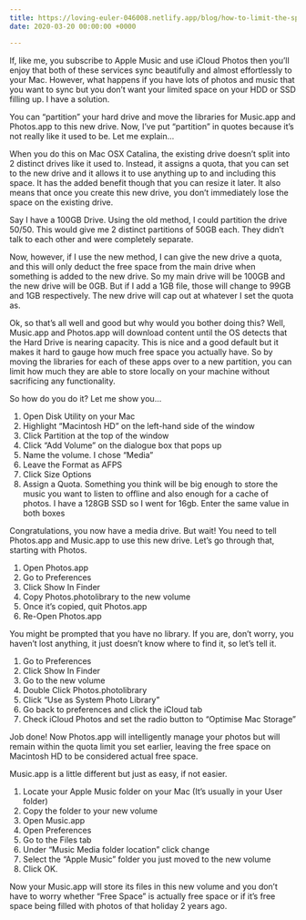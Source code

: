 ```yaml
---
title: https://loving-euler-046008.netlify.app/blog/how-to-limit-the-space-apple-music-and-apple-photos-take-up-on-your-mac-hard-drive/
date: 2020-03-20 00:00:00 +0000

---
```

If, like me, you subscribe to Apple Music and use iCloud Photos then you’ll enjoy that both of these services sync beautifully and almost effortlessly to your Mac. However, what happens if you have lots of photos and music that you want to sync but you don’t want your limited space on your HDD or SSD filling up. I have a solution.

You can “partition” your hard drive and move the libraries for Music.app and Photos.app to this new drive. Now, I’ve put “partition” in quotes because it’s not really like it used to be. Let me explain…

When you do this on Mac OSX Catalina, the existing drive doesn’t split into 2 distinct drives like it used to. Instead, it assigns a quota, that you can set to the new drive and it allows it to use anything up to and including this space. It has the added benefit though that you can resize it later. It also means that once you create this new drive, you don’t immediately lose the space on the existing drive.

Say I have a 100GB Drive. Using the old method, I could partition the drive 50/50. This would give me 2 distinct partitions of 50GB each. They didn’t talk to each other and were completely separate.

Now, however, if I use the new method, I can give the new drive a quota, and this will only deduct the free space from the main drive when something is added to the new drive. So my main drive will be 100GB and the new drive will be 0GB. But if I add a 1GB file, those will change to 99GB and 1GB respectively. The new drive will cap out at whatever I set the quota as.

Ok, so that’s all well and good but why would you bother doing this? Well, Music.app and Photos.app will download content until the OS detects that the Hard Drive is nearing capacity. This is nice and a good default but it makes it hard to gauge how much free space you actually have. So by moving the libraries for each of these apps over to a new partition, you can limit how much they are able to store locally on your machine without sacrificing any functionality.

So how do you do it? Let me show you…

1. Open Disk Utility on your Mac
2. Highlight “Macintosh HD” on the left-hand side of the window
3. Click Partition at the top of the window
4. Click “Add Volume” on the dialogue box that pops up
5. Name the volume. I chose “Media”
6. Leave the Format as AFPS
7. Click Size Options
8. Assign a Quota. Something you think will be big enough to store the music you want to listen to offline and also enough for a cache of photos. I have a 128GB SSD so I went for 16gb. Enter the same value in both boxes

Congratulations, you now have a media drive. But wait! You need to tell Photos.app and Music.app to use this new drive. Let’s go through that, starting with Photos.

1. Open Photos.app
2. Go to Preferences
3. Click Show In Finder
4. Copy Photos.photolibrary to the new volume
5. Once it’s copied, quit Photos.app
6. Re-Open Photos.app

You might be prompted that you have no library. If you are, don’t worry, you haven’t lost anything, it just doesn’t know where to find it, so let’s tell it.

1. Go to Preferences
2. Click Show In Finder
3. Go to the new volume
4. Double Click Photos.photolibrary
5. Click “Use as System Photo Library”
6. Go back to preferences and click the iCloud tab
7. Check iCloud Photos and set the radio button to “Optimise Mac Storage”

Job done! Now Photos.app will intelligently manage your photos but will remain within the quota limit you set earlier, leaving the free space on Macintosh HD to be considered actual free space.

Music.app is a little different but just as easy, if not easier.

1. Locate your Apple Music folder on your Mac (It’s usually in your User folder)
2. Copy the folder to your new volume
3. Open Music.app
4. Open Preferences
5. Go to the Files tab
6. Under “Music Media folder location” click change
7. Select the “Apple Music” folder you just moved to the new volume
8. Click OK.

Now your Music.app will store its files in this new volume and you don’t have to worry whether “Free Space” is actually free space or if it’s free space being filled with photos of that holiday 2 years ago.